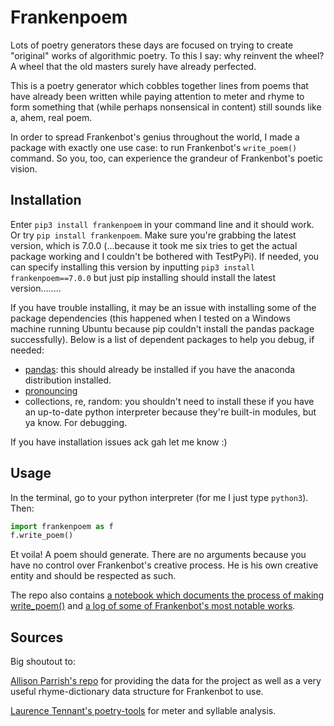 # Frankenpoem 

Lots of poetry generators these days are focused on trying to create "original" works of algorithmic poetry. To this I say: why reinvent the wheel? A wheel that the old masters surely have already perfected.

This is a poetry generator which cobbles together lines from poems that have already been written while paying attention to meter and rhyme to form something that (while perhaps nonsensical in content) still sounds like a, ahem, real poem.

In order to spread Frankenbot's genius throughout the world, I made a package with exactly one use case: to run Frankenbot's `write_poem()` command. So you, too, can experience the grandeur of Frankenbot's poetic vision.

## Installation
Enter `pip3 install frankenpoem` in your command line and it should work. Or try `pip install frankenpoem`. Make sure you're grabbing the latest version, which is 7.0.0 (...because it took me six tries to get the actual package working and I couldn't be bothered with TestPyPi). If needed, you can specify installing this version by inputting `pip3 install frankenpoem==7.0.0` but just pip installing should install the latest version........

If you have trouble installing, it may be an issue with installing some of the package dependencies (this happened when I tested on a Windows machine running Ubuntu because pip couldn't install the pandas package successfully). Below is a list of dependent packages to help you debug, if needed: 
- [pandas](https://pandas.pydata.org/pandas-docs/stable/getting_started/install.html): this should already be installed if you have the anaconda distribution installed. 
- [pronouncing](https://pypi.org/project/pronouncing/)
- collections, re, random: you shouldn't need to install these if you have an up-to-date python interpreter because they're built-in modules, but ya know. For debugging.  

If you have installation issues ack gah let me know :)  

## Usage
In the terminal, go to your python interpreter (for me I just type `python3`). Then:

```python
import frankenpoem as f
f.write_poem()
```

Et voila! A poem should generate. There are no arguments because you have no control over Frankenbot's creative process. He is his own creative entity and should be respected as such.

The repo also contains [a notebook which documents the process of making write_poem()](https://github.com/ruthlee/frankenpoems/blob/master/frankenpoem_demo.ipynb) and [a log of some of Frankenbot's most notable works](https://github.com/ruthlee/frankenpoems/blob/master/some_good_ones.md).

## Sources
Big shoutout to:

[Allison Parrish's repo](https://github.com/aparrish/gutenberg-poetry-corpus/blob/master/quick-experiments.ipynb) for providing the data for the project as well as a very useful rhyme-dictionary data structure for Frankenbot to use.

[Laurence Tennant's poetry-tools](https://github.com/hyperreality/Poetry-Tools) for meter and syllable analysis. 
